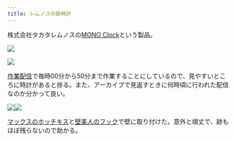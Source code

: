 ```yaml
---
title: レムノスの掛時計
---
```

株式会社タカタレムノスの[MONO Clock](https://www.amazon.co.jp/dp/B004UIT8BK)という製品。

![](https://lh5.googleusercontent.com/11DLGd8Ewg5hWYF8R-oTmQN8x_10_-E2QPve-gy2z4DYP1c-i5ojBhLxWalm_Rh7pXIxhcJkHdK9cfkBrmn2c0p8JfqKnoV23Fwzm6d5HKThAiezvcYZRRsPI2Xs89TA755Biwkd5H1RoLWsQRatDL5n6xT8T5Rq4Hmi6f6bgnjdsMj3yaosqnU9)

![](https://lh5.googleusercontent.com/FpFiSOUi3Gvn6cpcaxaoNbSFPz9J7Pi7igezNlH2wlq964PhyT6QqwJwBQi5uSOdeHe1rFsGe_1aa_SlW6K8yqbhvTK7_gm7bNT7zisZc3OJY0Xoxa784aCUqUC8bGKzfS3HWdpX0Qhn77BwIXKKXYalsUjgeo487sETA0Lff3_5d_FqcTnv6T1f)

[作業配信](https://www.youtube.com/channel/UC5s-KpSDGzxWPWNv94PnJHw)で毎時00分から50分まで作業することにしているので、見やすいところに時計があると捗る。また、アーカイブで見返すときに何時頃に行われた配信なのか分かって良い。

![](https://lh5.googleusercontent.com/oxC1mg6yEs9u7JPhiU_qIfgn4JSQikpCCaBnnCnaKvpFkeBRCz5XaNKvUhnhJoJnCnSt9he-JG5UzyzqOcS53Rb80vTv1CnQNuOvVeKdBywj00ne85PAnhgDkN1Sk9l34QiDocz5lfAIDM-kaYPoPDJh08GOj9gqG3KoQ7vFVdUuxweH7zc7GueR)![](https://lh6.googleusercontent.com/MN1AL5vpw9dnjx76RYkFggtIFYYvWFqjGs80tdp8pjFmLYUK2TCgfEFhQ_5S2YhHTdihkLH7nAfE5bAagnRlIehC1p7QQlnNF1hN9GfXbCwsLh378afwujoNVYBcO_CMdU3-qb96Ot8uumhYDIFCLxJCJZQd72R5hXLZ7C6gyCsuWOHjl8bDpsyH)

[マックスのホッチキス](https://www.amazon.co.jp/dp/B000O9WRWG)と[壁美人のフック](https://www.amazon.co.jp/dp/B00CU78TDG)で壁に取り付けた。意外と頑丈で、跡もほぼ残らないので助かる。
